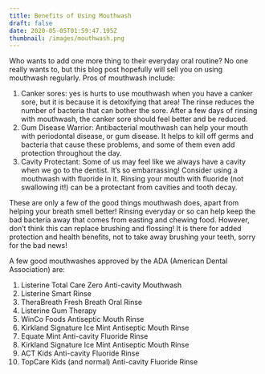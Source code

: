 ```yaml
---
title: Benefits of Using Mouthwash
draft: false
date: 2020-05-05T01:59:47.195Z
thumbnail: /images/mouthwash.png
---
```


Who wants to add one more thing to their everyday oral routine? No one really wants to, but this blog post hopefully will sell you on using mouthwash regularly.
Pros of mouthwash include:

1. Canker sores: yes is hurts to use mouthwash when you have a canker sore, but it is because it is detoxifying that area! The rinse reduces the number of bacteria that can bother the sore. After a few days of rinsing with mouthwash, the canker sore should feel better and be reduced.
2. Gum Disease Warrior: Antibacterial mouthwash can help your mouth with periodontal disease, or gum disease. It helps to kill off germs and bacteria that cause these problems, and some of them even add protection throughout the day.
3. Cavity Protectant: Some of us may feel like we always have a cavity when we go to the dentist. It’s so embarrassing! Consider using a mouthwash with fluoride in it. Rinsing your mouth with fluoride (not swallowing it!) can be a protectant from cavities and tooth decay.

These are only a few of the good things mouthwash does, apart from helping your breath smell better! Rinsing everyday or so can help keep the bad bacteria away that comes from easting and chewing food. However, don’t think this can replace brushing and flossing! It is there for added protection and health benefits, not to take away brushing your teeth, sorry for the bad news!

A few good mouthwashes approved by the ADA (American Dental Association) are:

1. Listerine Total Care Zero Anti-cavity Mouthwash
2. Listerine Smart Rinse
3. TheraBreath Fresh Breath Oral Rinse
4. Listerine Gum Therapy
5. WinCo Foods Antiseptic Mouth Rinse
6. Kirkland Signature Ice Mint Antiseptic Mouth Rinse
7. Equate Mint Anti-cavity Fluoride Rinse
8. Kirkland Signature Ice Mint Antiseptic Mouth Rinse
9. ACT Kids Anti-cavity Fluoride Rinse
10. TopCare Kids (and normal) Anti-cavity Fluoride Rinse
